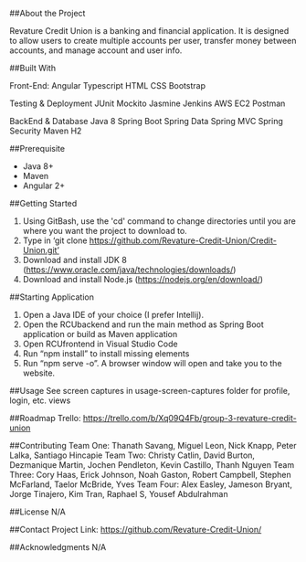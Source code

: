 ##About the Project

Revature Credit Union is a banking and financial application. It is designed to allow users to create multiple accounts per user, transfer money between accounts, and manage account and user info.


##Built With

Front-End:
Angular
Typescript
HTML
CSS
Bootstrap

Testing & Deployment
JUnit
Mockito
Jasmine
Jenkins
AWS EC2
Postman

BackEnd & Database
Java 8
Spring Boot
Spring Data
Spring MVC
Spring Security
Maven
H2

##Prerequisite
- Java 8+
- Maven
- Angular 2+

##Getting Started
1. Using GitBash, use the 'cd' command to change directories until you are where you want the project to download to.
2. Type in ‘git clone https://github.com/Revature-Credit-Union/Credit-Union.git’
3. Download and install JDK 8 (https://www.oracle.com/java/technologies/downloads/)
4. Download and install Node.js (https://nodejs.org/en/download/)

##Starting Application
1. Open a Java IDE of your choice (I prefer Intellij).
2. Open the RCUbackend and run the main method as Spring Boot application or build as Maven application
3. Open RCUfrontend in Visual Studio Code
4. Run “npm install” to install missing elements
5. Run “npm serve -o”. A browser window will open and take you to the website.

##Usage
See screen captures in usage-screen-captures folder for profile, login, etc. views

##Roadmap
Trello: https://trello.com/b/Xq09Q4Fb/group-3-revature-credit-union

##Contributing
Team One: Thanath Savang, Miguel Leon, Nick Knapp, Peter Lalka, Santiago Hincapie
Team Two: Christy Catlin, David Burton, Dezmanique Martin, Jochen Pendleton, Kevin Castillo, Thanh Nguyen
Team Three: Cory Haas, Erick Johnson, Noah Gaston, Robert Campbell, Stephen McFarland, Taelor McBride, Yves
Team Four: Alex Easley, Jameson Bryant, Jorge Tinajero, Kim Tran, Raphael S, Yousef Abdulrahman

##License
N/A

##Contact
Project Link: https://github.com/Revature-Credit-Union/


##Acknowledgments
N/A
